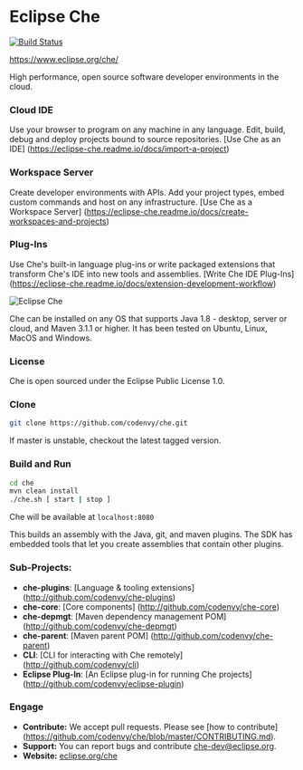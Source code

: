 # Eclipse Che
[![Build Status](https://travis-ci.org/codenvy/che.svg?branch=master)](https://travis-ci.org/codenvy/che)

https://www.eclipse.org/che/

High performance, open source software developer environments in the cloud.

### Cloud IDE
Use your browser to program on any machine in any language. Edit, build, debug and deploy projects bound to source repositories.  [Use Che as an IDE] (https://eclipse-che.readme.io/docs/import-a-project)

### Workspace Server
Create developer environments with APIs. Add your project types, embed custom commands and host on any infrastructure. [Use Che as a Workspace Server] (https://eclipse-che.readme.io/docs/create-workspaces-and-projects)

### Plug-Ins
Use Che's built-in language plug-ins or write packaged extensions that transform Che's IDE into new tools and assemblies. [Write Che IDE Plug-Ins] (https://eclipse-che.readme.io/docs/extension-development-workflow)



![Eclipse Che](https://www.eclipse.org/che/img/che-autocomplete.png "Eclipse Che")

Che can be installed on any OS that supports Java 1.8 - desktop, server or cloud, and Maven 3.1.1 or higher. It has been tested on Ubuntu, Linux, MacOS and Windows. 

### License
Che is open sourced under the Eclipse Public License 1.0.

### Clone

```sh
git clone https://github.com/codenvy/che.git
```
If master is unstable, checkout the latest tagged version.

### Build and Run
```sh
cd che
mvn clean install
./che.sh [ start | stop ]
```
Che will be available at ```localhost:8080```

This builds an assembly with the Java, git, and maven plugins.  The SDK has embedded tools that let you create assemblies that contain other plugins.


### Sub-Projects:
* **che-plugins**:             [Language & tooling extensions] (http://github.com/codenvy/che-plugins)
* **che-core**:                [Core components] (http://github.com/codenvy/che-core)
* **che-depmgt**:              [Maven dependency management POM] (http://github.com/codenvy/che-depmgt)
* **che-parent**:              [Maven parent POM] (http://github.com/codenvy/che-parent)
* **CLI**:                     [CLI for interacting with Che remotely] (http://github.com/codenvy/cli)
* **Eclipse Plug-In**:         [An Eclipse plug-in for running Che projects] (http://github.com/codenvy/eclipse-plugin)

### Engage
* **Contribute:** We accept pull requests. Please see [how to contribute] (https://github.com/codenvy/che/blob/master/CONTRIBUTING.md).
* **Support:** You can report bugs and contribute [che-dev@eclipse.org](email:che-dev@eclipse.org). 
* **Website:** [eclipse.org/che](https://eclipse.org/che)
